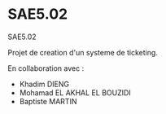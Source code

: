 # SAE5.02
SAE5.02

Projet de creation d'un systeme de ticketing.

En collaboration avec :

- Khadim DIENG
- Mohamad EL AKHAL EL BOUZIDI
- Baptiste MARTIN
